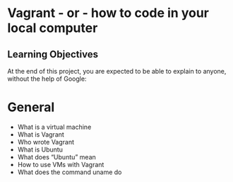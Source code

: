 # Vagrant - or - how to code in your local computer

## Learning Objectives
At the end of this project, you are expected to be able to explain to anyone, without the help of Google:

# General
* What is a virtual machine
* What is Vagrant
* Who wrote Vagrant
* What is Ubuntu
* What does “Ubuntu” mean
* How to use VMs with Vagrant
* What does the command uname do

